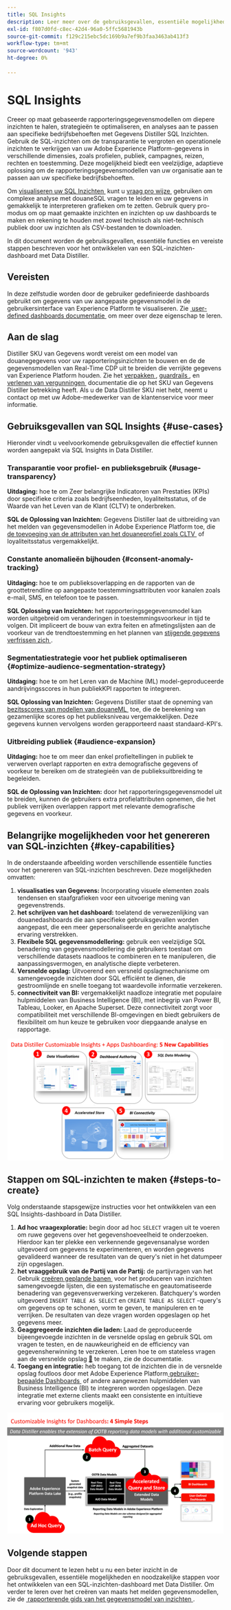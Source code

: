 ```yaml
---
title: SQL Insights
description: Leer meer over de gebruiksgevallen, essentiële mogelijkheden en vereiste stappen om een SQL-inzichten-dashboard met Data Distiller te ontwikkelen. Ontdek hoe de SQL-mogelijkheden voor inzichten in Data Distiller de transparantie kunnen verbeteren en operationele inzichten kunnen opdoen in verschillende dimensies, zoals profielen, publiek, campagnes, reizen, rechten en toestemming.
exl-id: f807d0fd-c8ec-42d4-96a0-5ffc5681943b
source-git-commit: f129c215ebc5dc169b9a7ef9b3faa3463ab413f3
workflow-type: tm+mt
source-wordcount: '943'
ht-degree: 0%

---
```


# SQL Insights

Creeer op maat gebaseerde rapporteringsgegevensmodellen om diepere inzichten te halen, strategieën te optimaliseren, en analyses aan te passen aan specifieke bedrijfsbehoeften met Gegevens Distiller SQL Inzichten. Gebruik de SQL-inzichten om de transparantie te vergroten en operationele inzichten te verkrijgen van uw Adobe Experience Platform-gegevens in verschillende dimensies, zoals profielen, publiek, campagnes, reizen, rechten en toestemming. Deze mogelijkheid biedt een veelzijdige, adaptieve oplossing om de rapporteringsgegevensmodellen van uw organisatie aan te passen aan uw specifieke bedrijfsbehoeften.

Om [&#x200B; visualiseren uw SQL Inzichten &#x200B;](../../../dashboards/sql-insights-query-pro-mode/overview.md) kunt u [&#x200B; vraag pro wijze &#x200B;](../../../dashboards/sql-insights-query-pro-mode/overview.md) gebruiken om complexe analyse met douaneSQL vragen te leiden en uw gegevens in gemakkelijk te interpreteren grafieken om te zetten. Gebruik query pro-modus om op maat gemaakte inzichten en inzichten op uw dashboards te maken en rekening te houden met zowel technisch als niet-technisch publiek door uw inzichten als CSV-bestanden te downloaden.

In dit document worden de gebruiksgevallen, essentiële functies en vereiste stappen beschreven voor het ontwikkelen van een SQL-inzichten-dashboard met Data Distiller.

## Vereisten

In deze zelfstudie worden door de gebruiker gedefinieerde dashboards gebruikt om gegevens van uw aangepaste gegevensmodel in de gebruikersinterface van Experience Platform te visualiseren. Zie [&#x200B; user-defined dashboards documentatie &#x200B;](../../../dashboards/standard-dashboards.md) om meer over deze eigenschap te leren.

## Aan de slag

Distiller SKU van Gegevens wordt vereist om een model van douanegegevens voor uw rapporteringsinzichten te bouwen en de de gegevensmodellen van Real-Time CDP uit te breiden die verrijkte gegevens van Experience Platform houden. Zie het [&#x200B; verpakken &#x200B;](../../packaging.md), [&#x200B; guardrails &#x200B;](../../guardrails.md#query-accelerated-store), en [&#x200B; verlenen van vergunningen &#x200B;](../../data-distiller/license-usage.md) documentatie die op het SKU van Gegevens Distiller betrekking heeft. Als u de Data Distiller SKU niet hebt, neemt u contact op met uw Adobe-medewerker van de klantenservice voor meer informatie.

## Gebruiksgevallen van SQL Insights {#use-cases}

Hieronder vindt u veelvoorkomende gebruiksgevallen die effectief kunnen worden aangepakt via SQL Insights in Data Distiller.

### Transparantie voor profiel- en publieksgebruik {#usage-transparency}

**Uitdaging:** hoe te om Zeer belangrijke Indicatoren van Prestaties (KPIs) door specifieke criteria zoals bedrijfseenheden, loyaliteitsstatus, of de Waarde van het Leven van de Klant (CLTV) te onderbreken.

**SQL de Oplossing van Inzichten:** Gegevens Distiller laat de uitbreiding van het melden van gegevensmodellen in Adobe Experience Platform toe, die [&#x200B; de toevoeging van de attributen van het douaneprofiel zoals CLTV &#x200B;](../../use-cases/customer-lifetime-value.md) of loyaliteitsstatus vergemakkelijkt.

### Constante anomalieën bijhouden {#consent-anomaly-tracking}

**Uitdaging:** hoe te om publieksoverlapping en de rapporten van de groottetrendline op aangepaste toestemmingsattributen voor kanalen zoals e-mail, SMS, en telefoon toe te passen.

**SQL Oplossing van Inzichten:** het rapporteringsgegevensmodel kan worden uitgebreid om veranderingen in toestemmingsvoorkeur in tijd te volgen. Dit impliceert de bouw van extra feiten en afmetingslijsten aan de voorkeur van de trendtoestemming en het plannen van [&#x200B; stijgende gegevens verfrissen zich &#x200B;](../../key-concepts/incremental-load.md).

### Segmentatiestrategie voor het publiek optimaliseren {#optimize-audience-segmentation-strategy}

**Uitdaging:** hoe te om het Leren van de Machine (ML) model-geproduceerde aandrijvingsscores in hun publiekKPI rapporten te integreren.

**SQL Oplossing van Inzichten:** Gegevens Distiller staat de opneming van [&#x200B; bezitsscores van modellen van douaneML &#x200B;](../../use-cases/propensity-score.md) toe, die de berekening van gezamenlijke scores op het publieksniveau vergemakkelijken. Deze gegevens kunnen vervolgens worden gerapporteerd naast standaard-KPI&#39;s.

### Uitbreiding publiek {#audience-expansion}

**Uitdaging:** hoe te om meer dan enkel profieltellingen in publiek te verwerven overlapt rapporten en extra demografische gegevens of voorkeur te bereiken om de strategieën van de publieksuitbreiding te begeleiden.

**SQL de Oplossing van Inzichten:** door het rapporteringsgegevensmodel uit te breiden, kunnen de gebruikers extra profielattributen opnemen, die het publiek verrijken overlappen rapport met relevante demografische gegevens en voorkeur.

## Belangrijke mogelijkheden voor het genereren van SQL-inzichten {#key-capabilities}

In de onderstaande afbeelding worden verschillende essentiële functies voor het genereren van SQL-inzichten beschreven. Deze mogelijkheden omvatten:

1. **visualisaties van Gegevens:** Incorporating visuele elementen zoals tendensen en staafgrafieken voor een uitvoerige mening van gegevenstrends.
1. **het schrijven van het dashboard:** toelatend de verwezenlijking van douanedashboards die aan specifieke gebruiksgevallen worden aangepast, die een meer gepersonaliseerde en gerichte analytische ervaring verstrekken.
1. **Flexibele SQL gegevensmodellering:** gebruik een veelzijdige SQL benadering van gegevensmodellering die gebruikers toestaat om verschillende datasets naadloos te combineren en te manipuleren, die aanpassingsvermogen, en analytische diepte verbeteren.
1. **Versnelde opslag:** Uitvoerend een versneld opslagmechanisme om samengevoegde inzichten door SQL efficiënt te dienen, die gestroomlijnde en snelle toegang tot waardevolle informatie verzekeren.
1. **connectiviteit van BI:** vergemakkelijkt naadloze integratie met populaire hulpmiddelen van Business Intelligence (BI), met inbegrip van Power BI, Tableau, Looker, en Apache Superset. Deze connectiviteit zorgt voor compatibiliteit met verschillende BI-omgevingen en biedt gebruikers de flexibiliteit om hun keuze te gebruiken voor diepgaande analyse en rapportage.

![&#x200B; Visuele vertegenwoordiging van de belangrijkste mogelijkheden van Gegevens Distiller SQL Inzichten.](../../images/data-distiller/sql-insights/key-capabilities-of-customizable-insights.png)

## Stappen om SQL-inzichten te maken {#steps-to-create}

Volg onderstaande stapsgewijze instructies voor het ontwikkelen van een SQL Insights-dashboard in Data Distiller.

1. **Ad hoc vraagexploratie:** begin door ad hoc `SELECT` vragen uit te voeren om ruwe gegevens over het gegevenshoeveelheid te onderzoeken. Hierdoor kan ter plekke een verkennende gegevensanalyse worden uitgevoerd om gegevens te experimenteren, en worden gegevens gevalideerd wanneer de resultaten van de query&#39;s niet in het datumpeer zijn opgeslagen.
1. **het vraaggebruik van de Partij van de Partij:** de partijvragen van het Gebruik [&#x200B; creëren geplande banen &#x200B;](../../api/scheduled-queries.md#create-a-new-scheduled-query) voor het produceren van inzichten samengevoegde lijsten, die een systematische en geautomatiseerde benadering van gegevensverwerking verzekeren. Batchquery&#39;s worden uitgevoerd `INSERT TABLE AS SELECT` en `CREATE TABLE AS SELECT` -query&#39;s om gegevens op te schonen, vorm te geven, te manipuleren en te verrijken. De resultaten van deze vragen worden opgeslagen op het gegevens meer.
1. **Geaggregeerde inzichten die laden:** Laad de geproduceerde bijeengevoegde inzichten in de versnelde opslag en gebruik SQL om vragen te testen, en de nauwkeurigheid en de efficiency van gegevensherwinning te verzekeren. Leren hoe te om stateless vragen aan de versnelde opslag [&#128279;](../../api/accelerated-queries.md) te maken, zie de documentatie.
1. **Toegang en integratie:** heb toegang tot de inzichten die in de versnelde opslag foutloos door met Adobe Experience Platform [&#x200B; gebruiker-bepaalde Dashboards &#x200B;](../../../dashboards/standard-dashboards.md) of andere aangewezen hulpmiddelen van Business Intelligence (BI) te integreren worden opgeslagen. Deze integratie met externe clients maakt een consistente en intuïtieve ervaring voor gebruikers mogelijk.

![&#x200B; een infografisch illustrerend de vier stappen aan SQL Inzichten in Gegevens Distiller.](../../images/data-distiller/sql-insights/steps-to-customizable-insights.png)

## Volgende stappen

Door dit document te lezen hebt u nu een beter inzicht in de gebruiksgevallen, essentiële mogelijkheden en noodzakelijke stappen voor het ontwikkelen van een SQL-inzichten-dashboard met Data Distiller. Om verder te leren over het creëren van maats het melden gegevensmodellen, zie de [&#x200B; rapporterende gids van het gegevensmodel van inzichten &#x200B;](./reporting-insights-data-model.md).
